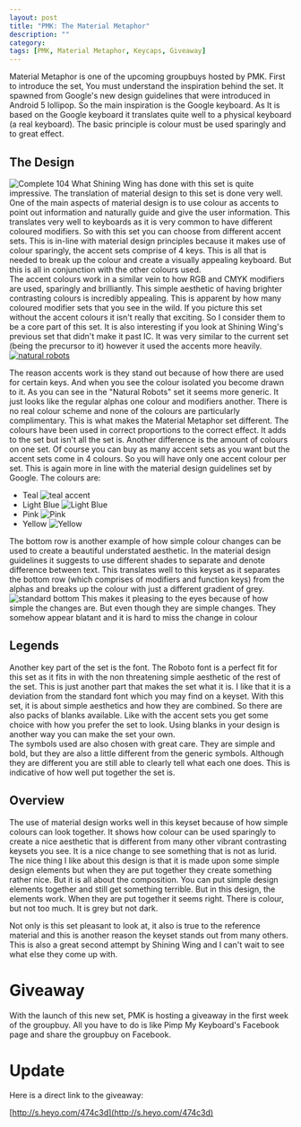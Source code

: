```yaml
---
layout: post
title: "PMK: The Material Metaphor"
description: ""
category: 
tags: [PMK, Material Metaphor, Keycaps, Giveaway]
---
```

Material Metaphor is one of the upcoming groupbuys hosted by PMK. First to introduce the set, You must understand the inspiration behind the set. It spawned from Google's new design guidelines that were introduced in Android 5 lollipop. So the main inspiration is the Google keyboard. As It is based on the Google keyboard it translates quite well to a physical keyboard (a real keyboard). The basic principle is colour must be used sparingly and to great effect.

## The Design
![Complete 104](http://www.pimpmykeyboard.com/wp-content/uploads/2014/12/Google-Keyboard-Pink.png)
What Shining Wing has done with this set is quite impressive. The translation of material design to this set is done very well. One of the main aspects of material design is to use colour as accents to point out information and naturally guide and give the user information. This translates very well to keyboards as it is very common to have different coloured modifiers. So with this set you can choose from different accent sets. This is in-line with material design principles because it makes use of colour sparingly, the accent sets comprise of 4 keys. This is all that is needed to break up the colour and create a visually appealing keyboard. But this is all in conjunction with the other colours used.  
The accent colours work in a similar vein to how RGB and CMYK modifiers are used, sparingly and brilliantly. This simple aesthetic of having brighter contrasting colours is incredibly appealing. This is apparent by how many coloured modifier sets that you see in the wild. If you picture this set without the accent colours it isn't really that exciting. So I consider them to be a core part of this set. It is also interesting if you look at Shining Wing's previous set that didn't make it past IC. It was very similar to the current set (being the precursor to it) however it used the accents more heavily.
[![natural robots](http://fc04.deviantart.net/fs70/f/2014/266/7/a/7a7b46e411404878ac99ae560de60448-d80b4gj.png "Natural Robots, Precursor to The Material Metaphor")](http://shiningwingpony.deviantart.com/art/Natural-Robots-Keycap-Design-484248403)

The reason accents work is they stand out because of how there are used for certain keys. And when you see the colour isolated you become drawn to it. As you can see in the "Natural Robots" set it seems more generic. It just looks like the regular alphas one colour and modifiers another. There is no real colour scheme and none of the colours are particularly complimentary. This is what makes the Material Metaphor set different. The colours have been used in correct proportions to the correct effect. It adds to the set but isn't all the set is.
Another difference is the amount of colours on one set. Of course you can buy as many accent sets as you want but the accent sets come in 4 colours. So you will have only one accent colour per set. This is again more in line with the material design guidelines set by Google. The colours are:

* Teal
 ![teal accent](http://i.imgur.com/JcdF9Js.png)
* Light Blue
 ![Light Blue](http://i.imgur.com/ILHnD8t.png)
* Pink
 ![Pink](http://i.imgur.com/tWYcA0A.png)
* Yellow
 ![Yellow](http://i.imgur.com/mV5Wlxb.png)

The bottom row is another example of how simple colour changes can be used to create a beautiful understated aesthetic. In the material design guidelines it suggests to use different shades to separate and denote difference between text. This translates well to this keyset as it separates the bottom row (which comprises of modifiers and function keys) from the alphas and breaks up the colour with just a different gradient of grey.
![standard bottom](http://i.imgur.com/4UswT0k.png)
This makes it pleasing to the eyes because of how simple the changes are. But even though they are simple changes. They somehow appear blatant and it is hard to miss the change in colour

## Legends 
Another key part of the set is the font. The Roboto font is a perfect fit for this set as it fits in with the non threatening simple aesthetic of the rest of the set. This is just another part that makes the set what it is. I like that it is a deviation from the standard font which you may find on a keyset.
With this set, it is about simple aesthetics and how they are combined. So there are also packs of blanks available. Like with the accent sets you get some choice with how you prefer the set to look. Using blanks in your design is another way you can make the set your own.  
The symbols used are also chosen with great care. They are simple and bold, but they are also a little different from the generic symbols. Although they are different you are still able to clearly tell what each one does. This is indicative of how well put together the set is.

## Overview
The use of material design works well in this keyset because of how simple colours can look together. It shows how colour can be used sparingly to create a nice aesthetic that is different from many other vibrant contrasting keysets you see. It is a nice change to see something that is not as lurid. The nice thing I like about this design is that it is made upon some simple design elements but when they are put together they create something rather nice. But it is all about the composition. You can put simple design elements together and still get something terrible. But in this design, the elements work. When they are put together it seems right. There is colour, but not too much. It is grey but not dark.

Not only is this set pleasant to look at, it also is true to the reference material and this is another reason the keyset stands out from many others. This is also a great second attempt by Shining Wing and I can't wait to see what else they come up with.
# Giveaway
With the launch of this new set, PMK is hosting a giveaway in the first week of the groupbuy. All you have to do is like Pimp My Keyboard's Facebook page and share the groupbuy on Facebook.   
# Update
Here is a direct link to the giveaway:

[http://s.heyo.com/474c3d](http://s.heyo.com/474c3d)
